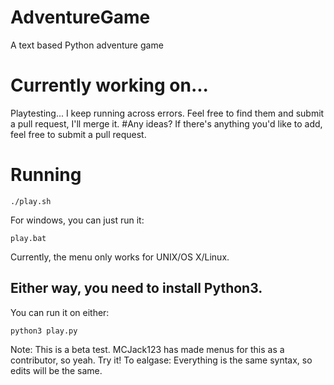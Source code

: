 # AdventureGame
A text based Python adventure game
# Currently working on...
Playtesting... I keep running across errors.  Feel free to find them and submit a pull request, I'll merge it.
#Any ideas?
If there's anything you'd like to add, feel free to submit a pull request.
# Running
```
./play.sh
```
For windows, you can just run it:
```
play.bat
```
Currently, the menu only works for UNIX/OS X/Linux.
## Either way, you need to install Python3.
You can run it on either:
```
python3 play.py
```
Note: This is a beta test. MCJack123 has made menus for this as a contributor, so yeah. Try it!
To ealgase: Everything is the same syntax, so edits will be the same.
